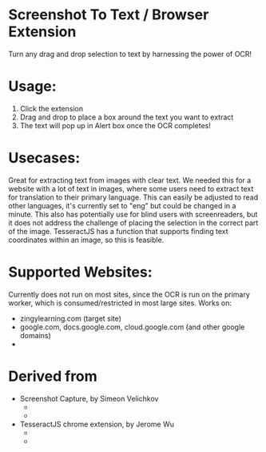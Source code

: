 
# Screenshot To Text / Browser Extension
Turn any drag and drop selection to text by harnessing the power of OCR!

# Usage:
1. Click the extension
2. Drag and drop to place a box around the text you want to extract
3. The text will pop up in Alert box once the OCR completes!

# Usecases:
Great for extracting text from images with clear text. We needed this for a website with a lot of text in images, where some users need to extract text for translation to their primary language. This can easily be adjusted to read other languages, it's currently set to "eng" but could be changed in a minute. This also has potentially use for blind users with screenreaders, but it does not address the challenge of placing the selection in the correct part of the image. TesseractJS has a function that supports finding text coordinates within an image, so this is feasible.

# Supported Websites:
Currently does not run on most sites, since the OCR is run on the primary worker, which is consumed/restricted in most large sites. Works on:
- zingylearning.com (target site)
- google.com, docs.google.com, cloud.google.com (and other google domains)
- 


# Derived from

- Screenshot Capture, by Simeon Velichkov
    - [github]: https://github.com/simov/screenshot-capture
    - [paypal]: https://www.paypal.me/simeonvelichkov
- TesseractJS chrome extension, by Jerome Wu
    - [github]: https://github.com/jeromewu/tesseract.js-chrome-extension
    - [sponsor]: https://github.com/sponsors/jeromewu
